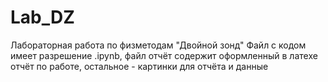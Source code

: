 # Lab_DZ
Лабораторная работа по физметодам "Двойной зонд"
Файл с кодом имеет разрешение .ipynb, файл отчёт содержит оформленный в латехе отчёт по работе, остальное - картинки для отчёта и данные
